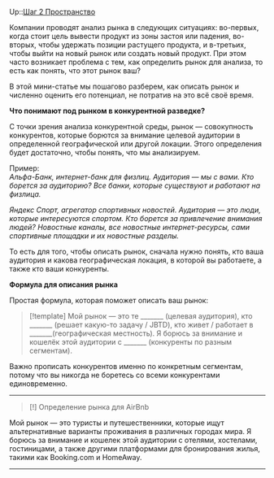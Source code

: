 Up::[Шаг 2 Пространство](../%D0%A1%D1%82%D1%80%D0%B0%D1%82%D0%B5%D0%B3%D0%B8%D1%87%D0%B5%D1%81%D0%BA%D0%B8%D0%B9%20%D1%86%D0%B8%D0%BA%D0%BB%20%D1%83%D0%BF%D1%80%D0%B0%D0%B2%D0%BB%D0%B5%D0%BD%D0%B8%D1%8F/%D0%A8%D0%B0%D0%B3%202%20%D0%9F%D1%80%D0%BE%D1%81%D1%82%D1%80%D0%B0%D0%BD%D1%81%D1%82%D0%B2%D0%BE.md)

Компании проводят анализ рынка в следующих ситуациях: во-первых, когда стоит цель вывести продукт из зоны застоя или падения, во-вторых, чтобы удержать позиции растущего продукта, и в-третьих, чтобы выйти на новый рынок или создать новый продукт. При этом часто возникает проблема с тем, как определить рынок для анализа, то есть как понять, что этот рынок ваш?

В этой мини-статье мы пошагово разберем, как описать рынок и численно оценить его потенциал, не потратив на это всё своё время.

**Что понимают под рынком в конкурентной разведке?**

С точки зрения анализа конкурентной среды, рынок — совокупность конкурентов, которые борются за внимание целевой аудитории в определенной географической или другой локации. Этого определения будет достаточно, чтобы понять, что мы анализируем.

Пример:  
*Альфа-Банк, интернет-банк для физлиц. Аудитория — мы с вами. Кто борется за аудиторию? Все банки, которые существуют и работают на физлица.*

*Яндекс Спорт, агрегатор спортивных новостей. Аудитория — это люди, которые интересуются спортом. Кто борется за привлечение внимания людей? Новостные каналы, все новостные интернет-ресурсы, сами спортивные площадки и их новостные разделы.*

То есть для того, чтобы описать рынок, сначала нужно понять, кто ваша аудитория и какова географическая локация, в которой вы работаете, а также кто ваши конкуренты.

**Формула для описания рынка**

Простая формула, которая поможет описать ваш рынок:


>[!template] Мой рынок — это те _______ (целевая аудитория), кто _______ (решает какую-то задачу / JBTD), кто живет / работает в _______(географическая местность). Я борюсь за внимание и кошелёк этой аудитории с _______ (конкуренты по разным сегментам).

Важно прописать конкурентов именно по конкретным сегментам, потому что вы никогда не боретесь со всеми конкурентами единовременно.

<hr class="__chatgpt_plugin">



>[!] Определение рынка для AirBnb

Мой рынок — это туристы и путешественники, которые ищут альтернативные варианты проживания в различных городах мира. Я борюсь за внимание и кошелек этой аудитории с отелями, хостелами, гостиницами, а также другими платформами для бронирования жилья, такими как Booking.com и HomeAway.

<hr class="__chatgpt_plugin">

